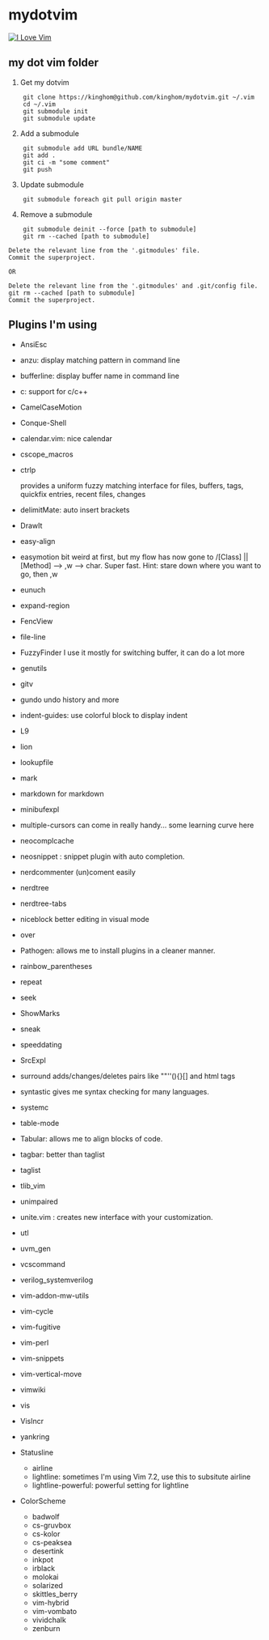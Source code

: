 mydotvim
========

[![I Love Vim](https://img.shields.io/badge/I%20Love-Vim-red.svg)](http://vim.org)

## my dot vim folder

1. Get my dotvim

```shell
    git clone https://kinghom@github.com/kinghom/mydotvim.git ~/.vim
    cd ~/.vim
    git submodule init
    git submodule update
```

2. Add a submodule

```shell
    git submodule add URL bundle/NAME
    git add .
    git ci -m "some comment"
    git push
```

3. Update submodule

```shell
    git submodule foreach git pull origin master
```

4. Remove a submodule

```shell
    git submodule deinit --force [path to submodule]
    git rm --cached [path to submodule]
```
    Delete the relevant line from the '.gitmodules' file.
    Commit the superproject.

    OR

    Delete the relevant line from the '.gitmodules' and .git/config file.
    git rm --cached [path to submodule]
    Commit the superproject.


## Plugins I'm using

- AnsiEsc
- anzu: display matching pattern in command line
- bufferline: display buffer name in command line
- c: support for c/c++
- CamelCaseMotion
- Conque-Shell
- calendar.vim: nice calendar
- cscope_macros
- ctrlp

    provides a uniform fuzzy matching interface for files, buffers, tags, quickfix entries, recent files, changes

- delimitMate: auto insert brackets
- DrawIt
- easy-align
- easymotion
    bit weird at first, but my flow has now gone to /[Class] || [Method] --> ,w --> char. Super fast. Hint: stare down where you want to go, then ,w
- eunuch
- expand-region
- FencView
- file-line
- FuzzyFinder
    I use it mostly for switching buffer, it can do a lot more
- genutils
- gitv
- gundo
    undo history and more
- indent-guides: use colorful block to display indent
- L9
- lion
- lookupfile
- mark
- markdown
    for markdown
- minibufexpl
- multiple-cursors
    can come in really handy... some learning curve here
- neocomplcache
- neosnippet : snippet plugin with auto completion.
- nerdcommenter
    (un)coment easily
- nerdtree
- nerdtree-tabs
- niceblock
    better editing in visual mode
- over
- Pathogen: allows me to install plugins in a cleaner manner.
- rainbow_parentheses
- repeat
- seek
- ShowMarks
- sneak
- speeddating
- SrcExpl
- surround
    adds/changes/deletes pairs like ""''(){}[] and html tags
- syntastic
    gives me syntax checking for many languages.
- systemc
- table-mode
- Tabular: allows me to align blocks of code.
- tagbar: better than taglist
- taglist
- tlib_vim
- unimpaired
- unite.vim : creates new interface with your customization.
- utl
- uvm_gen
- vcscommand
- verilog_systemverilog
- vim-addon-mw-utils
- vim-cycle
- vim-fugitive
- vim-perl
- vim-snippets
- vim-vertical-move
- vimwiki
- vis
- VisIncr
- yankring
- Statusline
    * airline
    * lightline: sometimes I'm using Vim 7.2, use this to subsitute airline
    * lightline-powerful: powerful setting for lightline
- ColorScheme
    * badwolf
    * cs-gruvbox
    * cs-kolor
    * cs-peaksea
    * desertink
    * inkpot
    * irblack
    * molokai
    * solarized
    * skittles_berry
    * vim-hybrid
    * vim-vombato
    * vividchalk
    * zenburn

